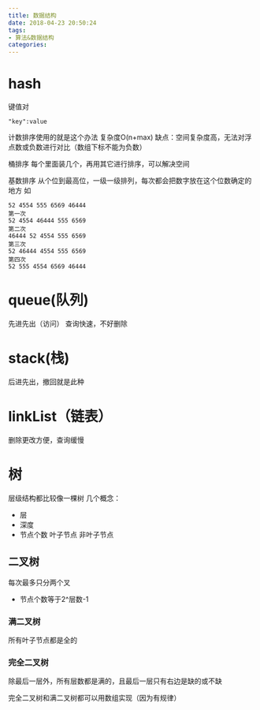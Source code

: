 ```yaml
---
title: 数据结构
date: 2018-04-23 20:50:24
tags:
- 算法&数据结构
categories: 
---
```

# hash
键值对
```
"key":value
```
计数排序使用的就是这个办法
复杂度O(n+max)
缺点：空间复杂度高，无法对浮点数或负数进行对比（数组下标不能为负数）

桶排序
每个里面装几个，再用其它进行排序，可以解决空间

基数排序
从个位到最高位，一级一级排列，每次都会把数字放在这个位数确定的地方
如
```
52 4554 555 6569 46444
第一次
52 4554 46444 555 6569
第二次
46444 52 4554 555 6569
第三次
52 46444 4554 555 6569
第四次
52 555 4554 6569 46444
```

# queue(队列)
先进先出（访问）
查询快速，不好删除
# stack(栈)
后进先出，撤回就是此种

# linkList（链表）
删除更改方便，查询缓慢

# 树
层级结构都比较像一棵树
几个概念：
* 层
* 深度
* 节点个数 叶子节点 非叶子节点

## 二叉树
每次最多只分两个叉
* 节点个数等于2^层数-1

### 满二叉树
所有叶子节点都是全的 

### 完全二叉树
除最后一层外，所有层数都是满的，且最后一层只有右边是缺的或不缺

完全二叉树和满二叉树都可以用数组实现（因为有规律）